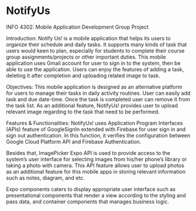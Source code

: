 # NotifyUs
INFO 4302: Mobile Application Development Group Project

Introduction:
Notify Us! is a mobile application that helps its users to organize their schedule and daily tasks. It supports many kinds of task that users would keen to plan, especially for students to complete their course group assignments/projects or other important duties. This mobile application uses Gmail account for user to sign in to the system, then be able to use the application. Users can enjoy the features of adding a task, deleting it after completion and uploading related image to task. 

Objectives:
This mobile application is designed as an alternative platform for users to manage their tasks in daily activity routines. User can easily add task and due date-time. Once the task is completed user can remove it from the task list. As an additional feature, NotifyUs! provides user to upload relevant image regarding to the task that need to be performed. 

Features & Functionalities:
NotifyUs! uses Application Program Interfaces (APIs) feature of GoogleSignIn extended with Firebase for user sign in and sign out authentication. In this function, it verifies the configuration between Google Cloud Platform API and Firebase Authentication. 

Besides that, ImagePicker Expo API is used to provide access to the system’s user interface for selecting images from his/her phone’s library or taking a photo with camera. This API feature allows user to upload photos as an additional feature for this mobile apps in storing relevant information such as notes, diagram, and etc. 

Expo components caters to display appropriate user interface such as presentational components that render a view according to the styling and pass data, and container components that manages business logic. 

